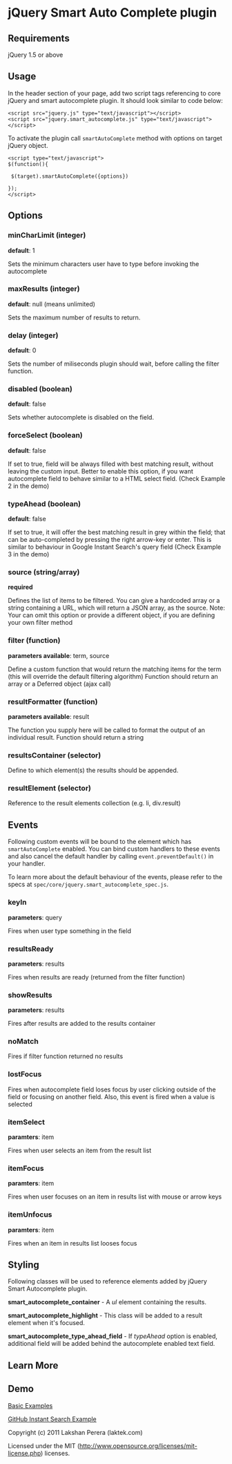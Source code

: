 jQuery Smart Auto Complete plugin 
=================================
 
## Requirements

jQuery 1.5 or above

## Usage

In the header section of your page, add two script tags referencing to core jQuery and smart autocomplete plugin. It should look similar to code below:

    <script src="jquery.js" type="text/javascript"></script>
    <script src="jquery.smart_autocomplete.js" type="text/javascript"></script>

To activate the plugin call `smartAutoComplete` method with options on target jQuery object. 

    <script type="text/javascript">
    $(function(){

     $(target).smartAutoComplete({options})

    });
    </script>

## Options

### minCharLimit (integer)

**default**: 1

Sets the minimum characters user have to type before invoking the autocomplete 

### maxResults (integer)

**default**: null (means unlimited)

Sets the maximum number of results to return.

### delay (integer)

**default**: 0

Sets the number of miliseconds plugin should wait, before calling the filter function. 

### disabled (boolean)

**default**: false

Sets whether autocomplete is disabled on the field.

### forceSelect (boolean)

**default**: false

If set to true, field will be always filled with best matching result, without leaving the custom input.
Better to enable this option, if you want autocomplete field to behave similar to a HTML select field. (Check Example 2 in the demo)

### typeAhead (boolean)

**default**: false

If set to true, it will offer the best matching result in grey within the field; that can be auto-completed by pressing the right arrow-key or enter.
This is similar to behaviour in Google Instant Search's query field (Check Example 3 in the demo) 


### source  (string/array)

**required**

Defines the list of items to be filtered. You can give a hardcoded array or a string containing a URL, which will return a JSON array, as the source.
Note: Your can omit this option or provide a different object, if you are defining your own filter method 

### filter (function)

**parameters available**: term, source 

Define a custom function that would return the matching items for the term (this will override the default filtering algorithm)
Function should return an array or a Deferred object (ajax call)

### resultFormatter (function) 

**parameters available**: result 

The function you supply here will be called to format the output of an individual result.
Function should return a string

### resultsContainer (selector) 

Define to which element(s) the results should be appended.

### resultElement (selector) 

Reference to the result elements collection (e.g. li, div.result) 

## Events

Following custom events will be bound to the element which has `smartAutoComplete` enabled. You can bind custom handlers to these events and also cancel the default handler by calling `event.preventDefault()` in your handler.

To learn more about the default behaviour of the events, please refer to the specs at `spec/core/jquery.smart_autocomplete_spec.js`.

### keyIn

**parameters**: query 

Fires when user type something in the field 

### resultsReady

**parameters**: results

Fires when results are ready (returned from the filter function) 

### showResults

**parameters**: results

Fires after results are added to the results container 

### noMatch

Fires if filter function returned no results

### lostFocus 

Fires when autocomplete field loses focus by user clicking outside of the field or focusing on another field. Also, this event is fired when a value is selected

### itemSelect

**paramters**: item

Fires when user selects an item from the result list 

### itemFocus

**paramters**: item

Fires when user focuses on an item in results list with mouse or arrow keys

### itemUnfocus

**paramters**: item

Fires when an item in results list looses focus

## Styling 

Following classes will be used to reference elements added by jQuery Smart Autocomplete plugin.

**smart_autocomplete_container** - A *ul* element containing the results.

**smart_autocomplete_highlight** - This class will be added to a result element when it's focused.  

**smart_autocomplete_type_ahead_field** - If *typeAhead* option is enabled, additional field will be added behind the autocomplete enabled text field. 

## Learn More

## Demo 

[Basic Examples](http://laktek.github.com/jQuery-Smart-Auto-Complete/demo/index.html)

[GitHub Instant Search Example](http://laktek.github.com/jQuery-Smart-Auto-Complete/demo/github_instant)


Copyright (c) 2011 Lakshan Perera (laktek.com)

Licensed under the MIT (http://www.opensource.org/licenses/mit-license.php) licenses.

